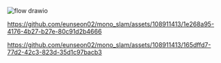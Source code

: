
![flow drawio](https://github.com/eunseon02/mono_slam/assets/108911413/ff1edf0e-7fda-4a13-8a73-94c7f49794bd)


https://github.com/eunseon02/mono_slam/assets/108911413/1e268a95-4176-4b27-b27e-80c91d2b4666



https://github.com/eunseon02/mono_slam/assets/108911413/165dffd7-77d2-42c3-823d-35d1c97bacb3

